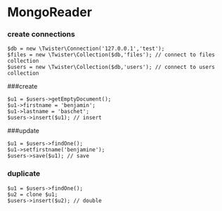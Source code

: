 MongoReader
===========


### create connections

    $db = new \Twister\Connection('127.0.0.1','test');
    $files = new \Twister\Collection($db,'files'); // connect to files collection
    $users = new \Twister\Collection($db,'users'); // connect to users collection

###create

    $u1 = $users->getEmptyDocument(); 
    $u1->firstname = 'benjamin';
    $u1->lastname = 'baschet';
    $users->insert($u1); // insert


###update

    $u1 = $users->findOne();
    $u1->setfirstname('benjamine');
    $users->save($u1); // save


### duplicate

    $u1 = $users->findOne();
    $u2 = clone $u1;
    $users->insert($u2); // double
